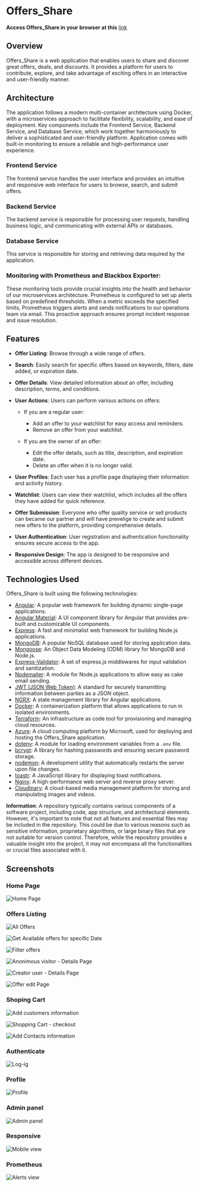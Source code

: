 # Offers_Share


**Access Offers_Share in your browser at this** [link](https://shareoffer-tomivnikolov.b4a.run/) 


## Overview

Offers_Share is a web application that enables users to share and discover great offers, deals, and discounts. It provides a platform for users to contribute, explore, and take advantage of exciting offers in an interactive and user-friendly manner.

## Architecture

The application follows a modern multi-container architecture using Docker, with a microservices approach to facilitate flexibility, scalability, and ease of deployment. Key components include the Frontend Service, Backend Service, and Database Service, which work together harmoniously to deliver a sophisticated and user-friendly platform. Application comes with built-in monitoring to ensure a reliable and high-performance user experience.

### Frontend Service

The frontend service handles the user interface and provides an intuitive and responsive web interface for users to browse, search, and submit offers.

### Backend Service

The backend service is responsible for processing user requests, handling business logic, and communicating with external APIs or databases.

### Database Service

This service is responsible for storing and retrieving data required by the application.

### Monitoring with Prometheus and Blackbox Exporter:

These monitoring tools provide crucial insights into the health and behavior of our microservices architecture.
Prometheus is configured to set up alerts based on predefined thresholds. When a metric exceeds the specified limits, Prometheus triggers alerts and sends notifications to our operations team via email. This proactive approach ensures prompt incident response and issue resolution.

## Features

-    **Offer Listing**: Browse through a wide range of offers.
-    **Search**: Easily search for specific offers based on keywords, filters, date added, or expiration date.
  
-    **Offer Details**: View detailed information about an offer, including description, terms, and conditions.
 
-   **User Actions**: Users can perform various actions on offers:
  
    -   If you are a regular user:
        -   Add an offer to your watchlist for easy access and reminders.
        -   Remove an offer from your watchlist.
         
    -   If you are the owner of an offer:
        -   Edit the offer details, such as title, description, and expiration date.
        -   Delete an offer when it is no longer valid.
  
-    **User Profiles**: Each user has a profile page displaying their information and activity history.
  
-    **Watchlist**: Users can view their watchlist, which includes all the offers they have added for quick reference.
  
-    **Offer Submission**: Everyone who offer quality service or sell products can became our partner and will have prevelige to create and submit new offers to the platform, providing comprehensive details.
  
-    **User Authentication**: User registration and authentication functionality ensures secure access to the app.
-    **Responsive Design**: The app is designed to be responsive and accessible across different devices.

## Technologies Used

Offers_Share is built using the following technologies:

-    [Angular](https://angular.io/): A popular web framework for building dynamic single-page applications.
-    [Angular Material](https://material.angular.io/): A UI component library for Angular that provides pre-built and customizable UI components.
-    [Express](https://expressjs.com/): A fast and minimalist web framework for building Node.js applications.
-    [MongoDB](https://www.mongodb.com/): A popular NoSQL database used for storing application data.
-    [Mongoose](https://mongoosejs.com/): An Object Data Modeling (ODM) library for MongoDB and Node.js.
-    [Express-Validator](https://express-validator.github.io/): A set of express.js middlewares for input validation and sanitization.
-    [Nodemailer](https://nodemailer.com/): A module for Node.js applications to allow easy as cake email sending.
-    [JWT (JSON Web Token)](https://jwt.io/): A standard for securely transmitting information between parties as a JSON object.
-    [NGRX](https://ngrx.io/): A state management library for Angular applications.
-    [Docker](https://www.docker.com/): A containerization platform that allows applications to run in isolated environments.
-    [Terraform](https://www.terraform.io/): An infrastructure as code tool for provisioning and managing cloud resources.
-    [Azure](https://azure.microsoft.com/): A cloud computing platform by Microsoft, used for deploying and hosting the Offers_Share application.
-    [dotenv](https://www.npmjs.com/package/dotenv): A module for loading environment variables from a `.env` file.
-    [bcrypt](https://www.npmjs.com/package/bcrypt): A library for hashing passwords and ensuring secure password storage.
-    [nodemon](https://www.npmjs.com/package/nodemon): A development utility that automatically restarts the server upon file changes.
-    [toastr](https://www.npmjs.com/package/toastr): A JavaScript library for displaying toast notifications.
-    [Nginx](https://nginx.org/): A high-performance web server and reverse proxy server.
-    [Cloudinary](https://cloudinary.com/): A cloud-based media management platform for storing and manipulating images and videos.

**Information**: A repository typically contains various components of a software project, including code, app structure, and architectural elements. However, it's important to note that not all features and essential files may be included in the repository. This could be due to various reasons such as sensitive information, proprietary algorithms, or large binary files that are not suitable for version control. Therefore, while the repository provides a valuable insight into the project, it may not encompass all the functionalities or crucial files associated with it.

## Screenshots

### Home Page

![Home Page](https://res.cloudinary.com/duyubdgsj/image/upload/v1693473497/offers_share_project_presentation/2023-08-31_11_32_51-_etted6.png)

### Offers Listing

![All Offers](https://res.cloudinary.com/duyubdgsj/image/upload/v1693473502/offers_share_project_presentation/2023-08-31_11_53_21-Window_lcj7rb.png)

![Get Available offers for specific Date](https://res.cloudinary.com/duyubdgsj/image/upload/v1693473500/offers_share_project_presentation/2023-08-31_11_42_23-_fbsnlc.png)

![Filter offers](https://res.cloudinary.com/duyubdgsj/image/upload/v1693473500/offers_share_project_presentation/2023-08-31_11_41_37-_ala510.png)

![Anonimous visitor - Details Page](https://res.cloudinary.com/duyubdgsj/image/upload/v1693473499/offers_share_project_presentation/2023-08-31_11_45_58-_fzzzkk.png)

![Creator user - Details Page](https://res.cloudinary.com/duyubdgsj/image/upload/v1693473500/offers_share_project_presentation/2023-08-31_12_01_17-_l1aqrv.png)

![Offer edit Page](https://res.cloudinary.com/duyubdgsj/image/upload/v1693473497/offers_share_project_presentation/2023-08-31_12_07_05-Window_puijml.png)

### Shoping Cart

![Add customers information](https://res.cloudinary.com/duyubdgsj/image/upload/v1693473497/offers_share_project_presentation/2023-08-31_11_47_20-Window_dgc4hm.png)

![Shopping Cart - checkout](https://res.cloudinary.com/duyubdgsj/image/upload/v1693473495/offers_share_project_presentation/2023-08-31_11_47_59-Window_lozbbk.png)

![Add Contacts information](https://res.cloudinary.com/duyubdgsj/image/upload/v1693473496/offers_share_project_presentation/2023-08-31_11_49_04-_hr3fbt.png)

### Authenticate
    
![Log-ig](https://res.cloudinary.com/duyubdgsj/image/upload/v1693473515/offers_share_project_presentation/2023-08-31_11_40_14-_vqajen.png)

### Profile

![Profile](https://res.cloudinary.com/duyubdgsj/image/upload/v1693473528/offers_share_project_presentation/2023-08-31_12_05_39-_g2efqa.png)

### Admin panel

![Admin panel](https://res.cloudinary.com/duyubdgsj/image/upload/v1695156405/offers_share_project_presentation/2023-09-19_23_35_19-Window_zkvg2v.png)

### Responsive

![Mobile view](https://res.cloudinary.com/duyubdgsj/image/upload/v1693473497/offers_share_project_presentation/2023-08-31_12_02_47-Window_gl2tq6.png)

### Prometheus

![Alerts view](https://res.cloudinary.com/duyubdgsj/image/upload/v1690238902/2023-07-25_01_00_45-_cwrfjd.png)


